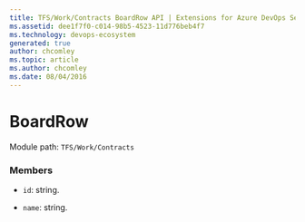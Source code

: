 ```yaml
---
title: TFS/Work/Contracts BoardRow API | Extensions for Azure DevOps Services
ms.assetid: dee1f7f0-c014-98b5-4523-11d776beb4f7
ms.technology: devops-ecosystem
generated: true
author: chcomley
ms.topic: article
ms.author: chcomley
ms.date: 08/04/2016
---
```


# BoardRow

Module path: `TFS/Work/Contracts`

### Members

* `id`: string.

* `name`: string.
